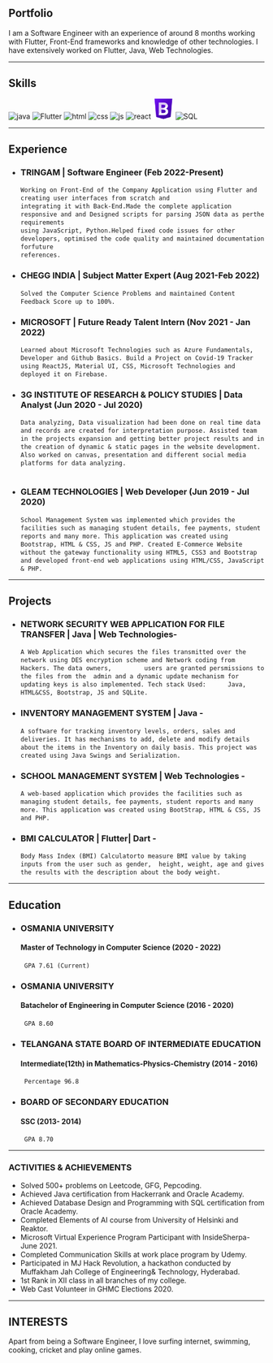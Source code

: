 ## Portfolio

I am a Software Engineer with an experience of around 8 months working with Flutter, Front-End frameworks and knowledge of other technologies. I have extensively worked on Flutter, Java, Web Technologies.

---

## Skills

<p align='left'>
<img src="https://camo.githubusercontent.com/651195b8c66a9dd22316e672992077dbcecea4ca904b45a6681558ebc0ecc517/68747470733a2f2f75706c6f61642e77696b696d656469612e6f72672f77696b6970656469612f656e2f7468756d622f332f33302f4a6176615f70726f6772616d6d696e675f6c616e67756167655f6c6f676f2e7376672f33303070782d4a6176615f70726f6772616d6d696e675f6c616e67756167655f6c6f676f2e7376672e706e67" alt="java" width="40" height="60">
<img src="https://upload.wikimedia.org/wikipedia/commons/thumb/4/44/Google-flutter-logo.svg/1920px-Google-flutter-logo.svg.png" alt="Flutter" width="80" height="40">
 <img src="https://upload.wikimedia.org/wikipedia/commons/thumb/6/61/HTML5_logo_and_wordmark.svg/2048px-HTML5_logo_and_wordmark.svg.png" alt="html" width="40" height="40">
  <img src='https://upload.wikimedia.org/wikipedia/commons/thumb/d/d5/CSS3_logo_and_wordmark.svg/1200px-CSS3_logo_and_wordmark.svg.png' alt="css" width="40" height="40">
 <img src='https://upload.wikimedia.org/wikipedia/commons/6/6a/JavaScript-logo.png' height='30' width='auto' alt="js">
 <img src="https://upload.wikimedia.org/wikipedia/commons/thumb/a/a7/React-icon.svg/1280px-React-icon.svg.png" alt="react" width="auto" height="40"/>
 <img src="https://raw.githubusercontent.com/themedotid/bootstrap-icon/HEAD/docs/bootstrap-icon-css.png" alt="Bootstrap" width="40" height="40"/>

 <img src="https://us.123rf.com/450wm/jovanas/jovanas1612/jovanas161200791/68255878-ic%C3%B4ne-sql.jpg" alt="SQL" width="40" height="40"/>
 </p> 

---

## Experience

* ### TRINGAM | Software Engineer (Feb 2022-Present)

      Working on Front-End of the Company Application using Flutter and creating user interfaces from scratch and
      integrating it with Back-End.Made the complete application responsive and and Designed scripts for parsing JSON data as perthe requirements
      using JavaScript, Python.Helped fixed code issues for other developers, optimised the code quality and maintained documentation forfuture
      references.
 
* ### CHEGG INDIA | Subject Matter Expert (Aug 2021-Feb 2022)

      Solved the Computer Science Problems and maintained Content Feedback Score up to 100%.

 
* ### MICROSOFT | Future Ready Talent Intern (Nov 2021 - Jan 2022)

      Learned about Microsoft Technologies such as Azure Fundamentals, Developer and Github Basics. Build a Project on Covid-19 Tracker using ReactJS, Material UI, CSS, Microsoft Technologies and deployed it on Firebase.
 
* ### 3G INSTITUTE OF RESEARCH & POLICY STUDIES | Data Analyst (Jun 2020 - Jul 2020)

      Data analyzing, Data visualization had been done on real time data and records are created for interpretation purpose. Assisted team in the projects expansion and getting better project results and in the creation of dynamic & static pages in the website development. Also worked on canvas, presentation and different social media platforms for data analyzing.

# 
* ### GLEAM TECHNOLOGIES | Web Developer (Jun 2019 - Jul 2020) 

      School Management System was implemented which provides the facilities such as managing student details, fee payments, student reports and many more. This application was created using Bootstrap, HTML & CSS, JS and PHP. Created E-Commerce Website without the gateway functionality using HTML5, CSS3 and Bootstrap and developed front-end web applications using HTML/CSS, JavaScript & PHP.

---

## Projects

* ### NETWORK SECURITY WEB APPLICATION FOR FILE TRANSFER | Java | Web Technologies-

      A Web Application which secures the files transmitted over the network using DES encryption scheme and Network coding from Hackers. The data owners,         users are granted persmissions to the files from the  admin and a dynamic update mechanism for updating keys is also implemented. Tech stack Used:      Java, HTML&CSS, Bootstrap, JS and SQLite.

* ### INVENTORY MANAGEMENT SYSTEM | Java -

      A software for tracking inventory levels, orders, sales and deliveries. It has mechanisms to add, delete and modify details about the items in the Inventory on daily basis. This project was created using Java Swings and Serialization.

* ### SCHOOL MANAGEMENT SYSTEM | Web Technologies -

      A web-based application which provides the facilities such as managing student details, fee payments, student reports and many more. This application was created using BootStrap, HTML & CSS, JS and PHP.

* ### BMI CALCULATOR | Flutter| Dart - 

      Body Mass Index (BMI) Calculatorto measure BMI value by taking inputs from the user such as gender,  height, weight, age and gives the results with the description about the body weight.

---

## Education

* ### **OSMANIA UNIVERSITY**
  #### Master of Technology in Computer Science (2020 - 2022)
       GPA 7.61 (Current)

* ### **OSMANIA UNIVERSITY**
  #### Batachelor of Engineering in Computer Science (2016 - 2020)
       GPA 8.60

* ### **TELANGANA STATE BOARD OF INTERMEDIATE EDUCATION**
  #### Intermediate(12th) in Mathematics-Physics-Chemistry (2014 - 2016)
       Percentage 96.8

* ### **BOARD OF SECONDARY EDUCATION**
  #### SSC (2013- 2014)
       GPA 8.70

---

### ACTIVITIES & ACHIEVEMENTS

* Solved 500+ problems on Leetcode, GFG, Pepcoding.
* Achieved Java certification from Hackerrank and Oracle Academy.
* Achieved Database Design and Programming with SQL certification from Oracle Academy.
* Completed Elements of AI course from University of Helsinki and Reaktor.
* Microsoft Virtual Experience Program Participant with InsideSherpa- June 2021.
* Completed Communication Skills at work place program by Udemy.
* Participated in MJ Hack Revolution, a hackathon conducted by Muffakham Jah College of Engineering& Technology, Hyderabad.
* 1st Rank in XII class in all branches of my college.
* Web Cast Volunteer in GHMC Elections 2020.

---

## INTERESTS
Apart from being a Software Engineer, I love surfing internet, swimming, cooking, cricket and play online games.
